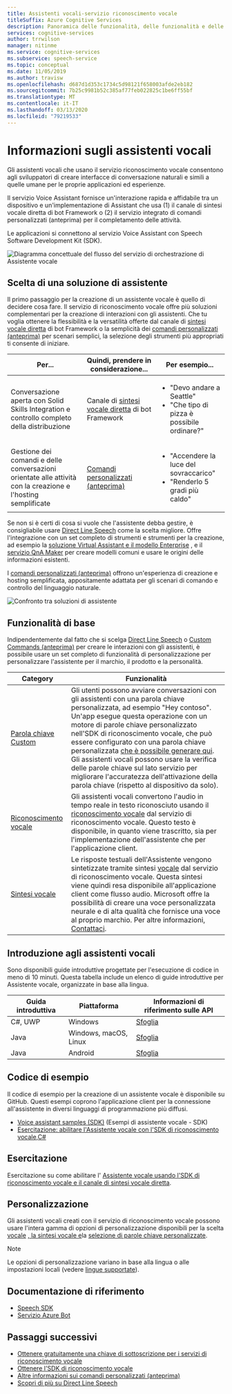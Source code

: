 ```yaml
---
title: Assistenti vocali-servizio riconoscimento vocale
titleSuffix: Azure Cognitive Services
description: Panoramica delle funzionalità, delle funzionalità e delle restrizioni per gli assistenti vocali che usano il Software Development Kit (SDK) di riconoscimento vocale.
services: cognitive-services
author: trrwilson
manager: nitinme
ms.service: cognitive-services
ms.subservice: speech-service
ms.topic: conceptual
ms.date: 11/05/2019
ms.author: travisw
ms.openlocfilehash: d687d1d353c1734c5d98121f658003afde2eb182
ms.sourcegitcommit: 7b25c9981b52c385af77feb022825c1be6ff55bf
ms.translationtype: MT
ms.contentlocale: it-IT
ms.lasthandoff: 03/13/2020
ms.locfileid: "79219533"
---
```

# <a name="about-voice-assistants"></a>Informazioni sugli assistenti vocali

Gli assistenti vocali che usano il servizio riconoscimento vocale consentono agli sviluppatori di creare interfacce di conversazione naturali e simili a quelle umane per le proprie applicazioni ed esperienze.

Il servizio Voice Assistant fornisce un'interazione rapida e affidabile tra un dispositivo e un'implementazione di Assistant che usa (1) il canale di sintesi vocale diretta di bot Framework o (2) il servizio integrato di comandi personalizzati (anteprima) per il completamento delle attività.

Le applicazioni si connettono al servizio Voice Assistant con Speech Software Development Kit (SDK).

   ![Diagramma concettuale del flusso del servizio di orchestrazione di Assistente vocale](media/voice-assistants/overview.png "Il flusso di Assistente vocale")

## <a name="choosing-an-assistant-solution"></a>Scelta di una soluzione di assistente

Il primo passaggio per la creazione di un assistente vocale è quello di decidere cosa fare. Il servizio di riconoscimento vocale offre più soluzioni complementari per la creazione di interazioni con gli assistenti. Che tu voglia ottenere la flessibilità e la versatilità offerte dal canale di [sintesi vocale diretta](direct-line-speech.md) di bot Framework o la semplicità dei [comandi personalizzati (anteprima)](custom-commands.md) per scenari semplici, la selezione degli strumenti più appropriati ti consente di iniziare.

| Per... | Quindi, prendere in considerazione... | Per esempio... |
|-------------------|------------------|----------------|
|Conversazione aperta con Solid Skills Integration e controllo completo della distribuzione | Canale di [sintesi vocale diretta](direct-line-speech.md) di bot Framework | <ul><li>"Devo andare a Seattle"</li><li>"Che tipo di pizza è possibile ordinare?"</li></ul>
|Gestione dei comandi e delle conversazioni orientate alle attività con la creazione e l'hosting semplificate | [Comandi personalizzati (anteprima)](custom-commands.md) | <ul><li>"Accendere la luce del sovraccarico"</li><li>"Renderlo 5 gradi più caldo"</ul>

Se non si è certi di cosa si vuole che l'assistente debba gestire, è consigliabile usare [Direct Line Speech](direct-line-speech.md) come la scelta migliore. Offre l'integrazione con un set completo di strumenti e strumenti per la creazione, ad esempio la [soluzione Virtual Assistant e il modello Enterprise](https://docs.microsoft.com/azure/bot-service/bot-builder-enterprise-template-overview) , e il [servizio QnA Maker](https://docs.microsoft.com/azure/cognitive-services/QnAMaker/Overview/overview) per creare modelli comuni e usare le origini delle informazioni esistenti.

I [comandi personalizzati (anteprima)](custom-commands.md) offrono un'esperienza di creazione e hosting semplificata, appositamente adattata per gli scenari di comando e controllo del linguaggio naturale.

   ![Confronto tra soluzioni di assistente](media/voice-assistants/assistant-solution-comparison.png "Confronto tra soluzioni di assistente")

## <a name="core-features"></a>Funzionalità di base

Indipendentemente dal fatto che si scelga [Direct Line Speech](direct-line-speech.md) o [Custom Commands (anteprima)](custom-commands.md) per creare le interazioni con gli assistenti, è possibile usare un set completo di funzionalità di personalizzazione per personalizzare l'assistente per il marchio, il prodotto e la personalità.

| Category | Funzionalità |
|----------|----------|
|[Parola chiave Custom](speech-devices-sdk-create-kws.md) | Gli utenti possono avviare conversazioni con gli assistenti con una parola chiave personalizzata, ad esempio "Hey contoso". Un'app esegue questa operazione con un motore di parole chiave personalizzato nell'SDK di riconoscimento vocale, che può essere configurato con una parola chiave personalizzata [che è possibile generare qui](speech-devices-sdk-create-kws.md). Gli assistenti vocali possono usare la verifica delle parole chiave sul lato servizio per migliorare l'accuratezza dell'attivazione della parola chiave (rispetto al dispositivo da solo).
|[Riconoscimento vocale](speech-to-text.md) | Gli assistenti vocali convertono l'audio in tempo reale in testo riconosciuto usando il [riconoscimento vocale](speech-to-text.md) dal servizio di riconoscimento vocale. Questo testo è disponibile, in quanto viene trascritto, sia per l'implementazione dell'assistente che per l'applicazione client.
|[Sintesi vocale](text-to-speech.md) | Le risposte testuali dell'Assistente vengono sintetizzate tramite sintesi [vocale](text-to-speech.md) dal servizio di riconoscimento vocale. Questa sintesi viene quindi resa disponibile all'applicazione client come flusso audio. Microsoft offre la possibilità di creare una voce personalizzata neurale e di alta qualità che fornisce una voce al proprio marchio. Per altre informazioni, [Contattaci](mailto:mstts@microsoft.com).

## <a name="getting-started-with-voice-assistants"></a>Introduzione agli assistenti vocali

Sono disponibili guide introduttive progettate per l'esecuzione di codice in meno di 10 minuti. Questa tabella include un elenco di guide introduttive per Assistente vocale, organizzate in base alla lingua.

| Guida introduttiva | Piattaforma | Informazioni di riferimento sulle API |
|------------|----------|---------------|
| C#, UWP | Windows | [Sfoglia](https://aka.ms/csspeech/csharpref) |
| Java | Windows, macOS, Linux | [Sfoglia](https://aka.ms/csspeech/javaref) |
| Java | Android | [Sfoglia](https://aka.ms/csspeech/javaref) |

## <a name="sample-code"></a>Codice di esempio

Il codice di esempio per la creazione di un assistente vocale è disponibile su GitHub. Questi esempi coprono l'applicazione client per la connessione all'assistente in diversi linguaggi di programmazione più diffusi.

* [Voice assistant samples (SDK)](https://aka.ms/csspeech/samples) (Esempi di assistente vocale - SDK)
* [Esercitazione: abilitare l'Assistente vocale con l'SDK di riconoscimento vocale,C#](tutorial-voice-enable-your-bot-speech-sdk.md)

## <a name="tutorial"></a>Esercitazione

Esercitazione su come abilitare l' [Assistente vocale usando l'SDK di riconoscimento vocale e il canale di sintesi vocale diretta](tutorial-voice-enable-your-bot-speech-sdk.md).

## <a name="customization"></a>Personalizzazione

Gli assistenti vocali creati con il servizio di riconoscimento vocale possono usare l'intera gamma di opzioni di personalizzazione disponibili per la scelta [vocale](speech-to-text.md) [, la sintesi vocale e](text-to-speech.md)la [selezione di parole chiave personalizzate](speech-devices-sdk-create-kws.md).

> [!NOTE]
> Le opzioni di personalizzazione variano in base alla lingua o alle impostazioni locali (vedere [lingue supportate](supported-languages.md)).

## <a name="reference-docs"></a>Documentazione di riferimento

* [Speech SDK](speech-sdk-reference.md)
* [Servizio Azure Bot](https://docs.microsoft.com/azure/bot-service/?view=azure-bot-service-4.0)

## <a name="next-steps"></a>Passaggi successivi

* [Ottenere gratuitamente una chiave di sottoscrizione per i servizi di riconoscimento vocale](get-started.md)
* [Ottenere l'SDK di riconoscimento vocale](speech-sdk.md)
* [Altre informazioni sui comandi personalizzati (anteprima)](custom-commands.md)
* [Scopri di più su Direct Line Speech](direct-line-speech.md)
